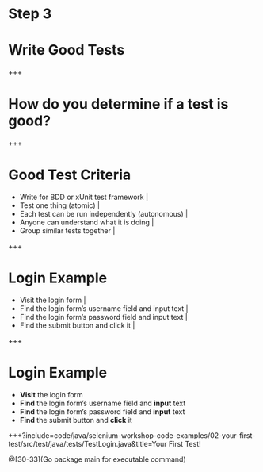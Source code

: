 # Step 3
# Write Good Tests

+++

# How do you determine if a test is good?

+++

# Good Test Criteria

- Write for BDD or xUnit test framework |
- Test one thing (atomic) |
- Each test can be run independently (autonomous) |
- Anyone can understand what it is doing |
- Group similar tests together |

+++

# Login Example
* Visit the login form |
* Find the login form’s username field and input text |
* Find the login form’s password field and input text |
* Find the submit button and click it |

+++
# Login Example
* **Visit** the login form
* **Find** the login form’s username field and **input** text
* **Find** the login form’s password field and **input** text
* **Find** the submit button and **click** it

+++?include=code/java/selenium-workshop-code-examples/02-your-first-test/src/test/java/tests/TestLogin.java&title=Your First Test!

@[30-33](Go package main for executable command)

